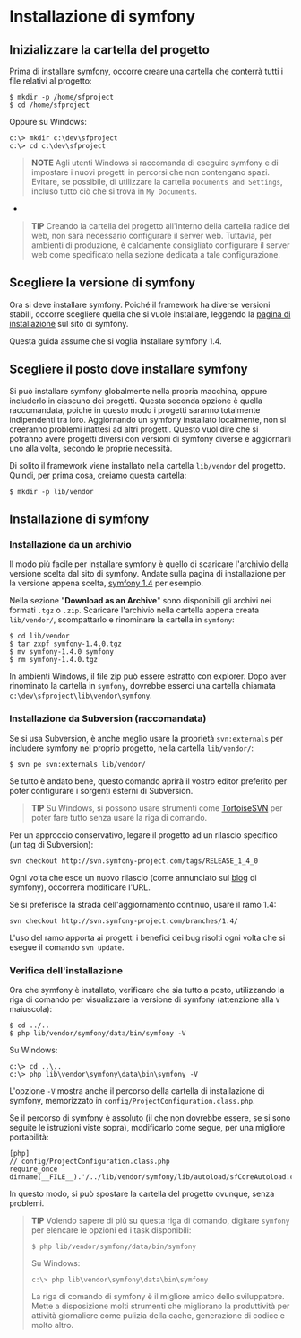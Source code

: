 Installazione di symfony
========================

Inizializzare la cartella del progetto
--------------------------------------

Prima di installare symfony, occorre creare una cartella che conterrà tutti
i file relativi al progetto:

    $ mkdir -p /home/sfproject
    $ cd /home/sfproject

Oppure su Windows:

    c:\> mkdir c:\dev\sfproject
    c:\> cd c:\dev\sfproject

>**NOTE**
>Agli utenti Windows si raccomanda di eseguire symfony e di impostare i nuovi
>progetti in percorsi che non contengano spazi.
>Evitare, se possibile, di utilizzare la cartella `Documents and Settings`,
>incluso tutto ciò che si trova in `My Documents`.

-

>**TIP**
>Creando la cartella del progetto all'interno della cartella radice del web, non sarà
>necessario configurare il server web. Tuttavia, per ambienti di produzione,
>è caldamente consigliato configurare il server web come specificato nella
>sezione dedicata a tale configurazione.

Scegliere la versione di symfony
--------------------------------

Ora si deve installare symfony. Poiché il framework ha diverse versioni
stabili, occorre scegliere quella che si vuole installare, leggendo la
[pagina di installazione](http://www.symfony-project.org/installation) sul
sito di symfony.

Questa guida assume che si voglia installare symfony 1.4.

Scegliere il posto dove installare symfony
------------------------------------------

Si può installare symfony globalmente nella propria macchina, oppure
includerlo in ciascuno dei progetti. Questa seconda opzione è quella
raccomandata, poiché in questo modo i progetti saranno totalmente
indipendenti tra loro. Aggiornando un symfony installato localmente,
non si creeranno problemi inattesi ad altri progetti. Questo vuol dire
che si potranno avere progetti diversi con versioni di symfony diverse
e aggiornarli uno alla volta, secondo le proprie necessità.

Di solito il framework viene installato nella cartella `lib/vendor`
del progetto. Quindi, per prima cosa, creiamo questa cartella:

    $ mkdir -p lib/vendor


Installazione di symfony
------------------------

### Installazione da un archivio

Il modo più facile per installare symfony è quello di scaricare l'archivio
della versione scelta dal sito di symfony. Andate sulla pagina di installazione
per la versione appena scelta,
[symfony 1.4](http://www.symfony-project.org/installation/1_4) per esempio.

Nella sezione "**Download as an Archive**" sono disponibili gli archivi nei formati
`.tgz` o `.zip`. Scaricare l'archivio nella cartella appena creata 
`lib/vendor/`, scompattarlo e rinominare la cartella in `symfony`:

    $ cd lib/vendor
    $ tar zxpf symfony-1.4.0.tgz
    $ mv symfony-1.4.0 symfony
    $ rm symfony-1.4.0.tgz

In ambienti Windows, il file zip può essere estratto con explorer. Dopo aver
rinominato la cartella in `symfony`, dovrebbe esserci una cartella chiamata
`c:\dev\sfproject\lib\vendor\symfony`.

### Installazione da Subversion (raccomandata)

Se si usa Subversion, è anche meglio usare la proprietà `svn:externals`
per includere symfony nel proprio progetto, nella cartella `lib/vendor/`:

    $ svn pe svn:externals lib/vendor/

Se tutto è andato bene, questo comando aprirà il vostro editor preferito
per poter configurare i sorgenti esterni di Subversion.

>**TIP**
>Su Windows, si possono usare strumenti come [TortoiseSVN](http://tortoisesvn.net/)
>per poter fare tutto senza usare la riga di comando.

Per un approccio conservativo, legare il progetto ad un rilascio specifico
(un tag di Subversion):

    svn checkout http://svn.symfony-project.com/tags/RELEASE_1_4_0

Ogni volta che esce un nuovo rilascio (come annunciato sul
[blog](http://www.symfony-project.org/blog/) di symfony), occorrerà
modificare l'URL.

Se si preferisce la strada dell'aggiornamento continuo, usare il ramo 1.4:

    svn checkout http://svn.symfony-project.com/branches/1.4/

L'uso del ramo apporta ai progetti i benefici dei bug risolti ogni volta
che si esegue il comando `svn update`.

### Verifica dell'installazione

Ora che symfony è installato, verificare che sia tutto a posto, utilizzando la riga di comando
per visualizzare la versione di symfony (attenzione alla `V` maiuscola):

    $ cd ../..
    $ php lib/vendor/symfony/data/bin/symfony -V

Su Windows:

    c:\> cd ..\..
    c:\> php lib\vendor\symfony\data\bin\symfony -V

L'opzione `-V` mostra anche il percorso della cartella di installazione di
symfony, memorizzato in `config/ProjectConfiguration.class.php`.

Se il percorso di symfony è assoluto (il che non dovrebbe essere, se si sono
seguite le istruzioni viste sopra), modificarlo come segue, per una
migliore portabilità:

    [php]
    // config/ProjectConfiguration.class.php
    require_once dirname(__FILE__).'/../lib/vendor/symfony/lib/autoload/sfCoreAutoload.class.php';

In questo modo, si può spostare la cartella del progetto ovunque, senza
problemi.

>**TIP**
>Volendo sapere di più su questa riga di comando, digitare 
>`symfony` per elencare le opzioni ed i task disponibili:
>
>     $ php lib/vendor/symfony/data/bin/symfony
>
>Su Windows:
>
>     c:\> php lib\vendor\symfony\data\bin\symfony
>
>La riga di comando di symfony è il migliore amico dello sviluppatore. Mette
>a disposizione molti strumenti che migliorano la produttività per 
>attività giornaliere come pulizia della cache, generazione di codice e molto
>altro.

